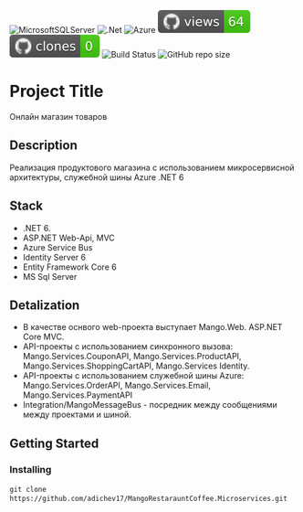 ![MicrosoftSQLServer](https://img.shields.io/badge/Microsoft%20SQL%20Server-CC2927?style=for-the-badge&logo=microsoft%20sql%20server&logoColor=white)
![.Net](https://img.shields.io/badge/.NET-5C2D91?style=for-the-badge&logo=.net&logoColor=white)
![Azure](https://img.shields.io/badge/azure-%230072C6.svg?style=for-the-badge&logo=microsoftazure&logoColor=white)
![views](https://raw.githubusercontent.com/adichev17/traffic-all-repositories/traffic/traffic-MangoRestarauntCoffee.Microservices/views.svg)
![clones](https://raw.githubusercontent.com/adichev17/traffic-all-repositories/traffic/traffic-MangoRestarauntCoffee.Microservices/clones.svg)
![Build Status](https://github.com/adichev17/MangoRestarauntCoffee.Microservices/workflows/Actions/badge.svg)
![GitHub repo size](https://img.shields.io/github/repo-size/adichev17/MangoRestarauntCoffee.Microservices)

# Project Title

Онлайн магазин товаров

## Description

Реализация продуктового магазина с использованием микросервисной архитектуры, служебной шины Azure .NET 6

## Stack

- .NET 6.
- ASP.NET Web-Api, MVC
- Azure Service Bus
- Identity Server 6
- Entity Framework Core 6
- MS Sql Server

## Detalization

* В качестве оснвого web-проекта выступает Mango.Web. ASP.NET Core MVC.
* API-проекты с использованием синхронного вызова: Mango.Services.CouponAPI, Mango.Services.ProductAPI, Mango.Services.ShoppingCartAPI, Mango.Services Identity.
* API-проекты с использованием служебной шины Azure: Mango.Services.OrderAPI, Mango.Services.Email, Mango.Services.PaymentAPI
* Integration/MangoMessageBus - посредник между сообщениями между проектами и шиной.

## Getting Started

### Installing

```
git clone https://github.com/adichev17/MangoRestarauntCoffee.Microservices.git
```

